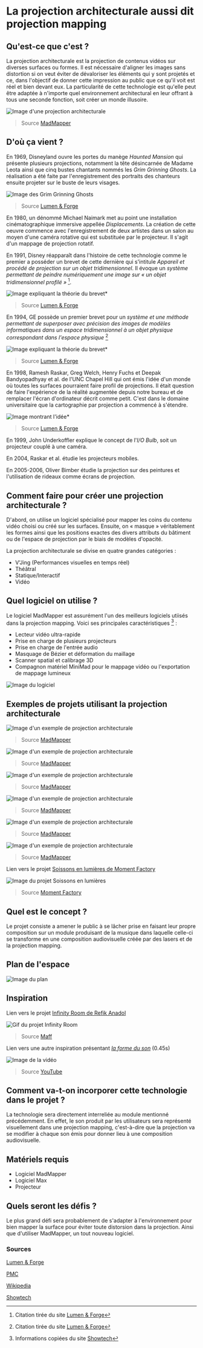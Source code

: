# La projection architecturale aussi dit projection mapping

## Qu'est-ce que c'est ?
La projection architecturale est la projection de contenus vidéos sur diverses surfaces ou formes. Il est nécessaire d'aligner les images sans distortion si on veut éviter de dévaloriser les éléments qui y sont projetés et ce, dans l'objectif de donner cette impression au public que ce qu'il voit est réel et bien devant eux. La particularité de cette technologie est qu'elle peut être adaptée à n'importe quel environnement architectural en leur offrant à tous une seconde fonction, soit créer un monde illusoire. 

![Image d'une projection architecturale](https://madmapper.com/gallery/TNL_Design_Illumination_3D_Video_Mapping_Hologramm_Projektion_Schloss_Arenfels_SchlossLeuchten_1440x860_01-(1)-webp-big.webp)
> Source [MadMapper](https://madmapper.com/gallery/)

## D'où ça vient ?
En 1969, Disneyland ouvre les portes du manège *Haunted Mansion* qui présente plusieurs projections, notamment la tête désincarnée de Madame Leota ainsi que cinq bustes chantants nommés les *Grim Grinning Ghosts*. La réalisation a été faite par l'enregistrement des portraits des chanteurs ensuite projeter sur le buste de leurs visages. 

![Image des *Grim Grinning Ghosts*](http://promapcentral.wpengine.com/wp-content/uploads/2012/12/tumblr_lts4torIKW1r337tvo1_500.jpg)
> Source [Lumen & Forge](https://lumenandforge.com/services/3d-projection-mapping/?gclid=Cj0KCQjw9fqnBhDSARIsAHlcQYR8GIv4qehdlqRLMeg4t5RGDI6ikQURm4x1adZ4McbIdHs1FyRJNgAaAj7jEALw_wcB)

En 1980, un dénommé Michael Naimark met au point une installation cinématographique immersive appellée *Displacements*. La création de cette oeuvre commence avec l'enregistrement de deux artistes dans un salon au moyen d'une caméra rotative qui est substituée par le projecteur. Il s'agit d'un mappage de projection rotatif. 

En 1991, Disney réapparaît dans l'histoire de cette technologie comme le premier a posséder un brevet de cette dernière qui s'intitule *Appareil et procédé de projection sur un objet tridimensionnel*. Il évoque un *système permettant de peindre numériquement une image sur « un objet tridimensionnel profilé »* [^1].

![Image expliquant la théorie du brevet*](http://promapcentral.wpengine.com/wp-content/uploads/2012/12/US5325473-1.png)
> Source [Lumen & Forge](https://lumenandforge.com/services/3d-projection-mapping/?gclid=Cj0KCQjw9fqnBhDSARIsAHlcQYR8GIv4qehdlqRLMeg4t5RGDI6ikQURm4x1adZ4McbIdHs1FyRJNgAaAj7jEALw_wcB)

En 1994, GE possède un premier brevet pour un *système et une méthode permettant de superposer avec précision des images de modèles informatiques dans un espace tridimensionnel à un objet physique correspondant dans l'espace physique* [^2]

![Image expliquant la théorie du brevet*](http://promapcentral.wpengine.com/wp-content/uploads/2012/12/US5687305-11.png)
> Source [Lumen & Forge](https://lumenandforge.com/services/3d-projection-mapping/?gclid=Cj0KCQjw9fqnBhDSARIsAHlcQYR8GIv4qehdlqRLMeg4t5RGDI6ikQURm4x1adZ4McbIdHs1FyRJNgAaAj7jEALw_wcB)

En 1998, Ramesh Raskar, Greg Welch, Henry Fuchs et Deepak Bandyopadhyay et al. de l'UNC Chapel Hill qui ont émis l'idée d'un monde où toutes les surfaces pourraient faire profil de projections. Il était question de faire l'expérience de la réalité augmentée depuis notre bureau et de remplacer l'écran d'ordinateur décrit comme petit. C'est dans le domaine universitaire que la cartographie par projection a commencé à s'étendre. 

![Image montrant l'idée*](http://promapcentral.wpengine.com/wp-content/uploads/2012/12/office.jpg)
> Source [Lumen & Forge](https://lumenandforge.com/services/3d-projection-mapping/?gclid=Cj0KCQjw9fqnBhDSARIsAHlcQYR8GIv4qehdlqRLMeg4t5RGDI6ikQURm4x1adZ4McbIdHs1FyRJNgAaAj7jEALw_wcB)

En 1999, John Underkoffler explique le concept de l'*I/O Bulb*, soit un projecteur couplé à une caméra.

En 2004, Raskar et al. étudie les projecteurs mobiles.

En 2005-2006, Oliver Bimber étudie la projection sur des peintures et l'utilisation de rideaux comme écrans de projection.

## Comment faire pour créer une projection architecturale ?

D'abord, on utilise un logiciel spécialisé pour mapper les coins du contenu vidéo choisi ou créé sur les surfaces. Ensuite, on « masque » véritablement les formes ainsi que les positions exactes des divers attributs du bâtiment ou de l'espace de projection par le biais de modèles d'opacité. 

La projection architecturale se divise en quatre grandes catégories :
- V'Jing (Performances visuelles en temps réel)
- Théâtral
- Statique/Interactif
- Vidéo

## Quel logiciel on utilise ?
Le logiciel MadMapper est assurément l'un des meilleurs logiciels utiisés dans la projection mapping. Voici ses principales caractéristiques [^3] : 

- Lecteur vidéo ultra-rapide
- Prise en charge de plusieurs projecteurs
- Prise en charge de l'entrée audio 
- Masquage de Bézier et déformation du maillage
- Scanner spatial et calibrage 3D
- Compagnon matériel MiniMad pour le mappage vidéo ou l'exportation de mappage lumineux

![Image du logiciel](https://madmapper.com/images/designedForArtist.jpg)

## Exemples de projets utilisant la projection architecturale 
![Image d'un exemple de projection architecturale](https://madmapper.com/gallery/277367082_506863977670460_292377537516007516_n-big.jpg)
> Source [MadMapper](https://madmapper.com/gallery/) 

![Image d'un exemple de projection architecturale](https://madmapper.com/gallery/bellot_1-big.jpg)
> Source [MadMapper](https://madmapper.com/gallery/) 

![Image d'un exemple de projection architecturale](https://madmapper.com/gallery/Alex_Augier_1-big.jpg)
> Source [MadMapper](https://madmapper.com/gallery/) 

![Image d'un exemple de projection architecturale](https://madmapper.com/gallery/Double_Take_Projections_1-big.jpg)
> Source [MadMapper](https://madmapper.com/gallery/) 

![Image d'un exemple de projection architecturale](https://madmapper.com/gallery/Capture_d%E2%80%99e%CC%81cran_2023-01-09_a%CC%80_17.23.55-big.jpg)
> Source [MadMapper](https://madmapper.com/gallery/) 

![Image d'un exemple de projection architecturale](https://madmapper.com/gallery/044531F1-C5FE-4218-88DB-7B4BFDCC2FD9-scaled-e1674072100361-1580x1051-big.jpeg)
> Source [MadMapper](https://madmapper.com/gallery/)

Lien vers le projet [Soissons en lumières de Moment Factory](https://momentfactory.com/work/all/all/soissons-en-lumieres)

![Image du projet Soissons en lumières](https://medias.momentfactory.com/2022/10/Moment-Soissons-AHD-TIFF-0036-WS.jpg)
> Source [Moment Factory](https://momentfactory.com/work/all/all/soissons-en-lumieres)

## Quel est le concept ?
Le projet consiste a amener le public à se lâcher prise en faisant leur propre composition sur un module produisant de la musique dans laquelle celle-ci se transforme en une composition audiovisuelle créée par des lasers et de la projection mapping. 

## Plan de l'espace
![Image du plan](medias/plan_projet.jpg)

## Inspiration
Lien vers le projet [Infinity Room de Refik Anadol](https://refikanadol.com/works/infinity-room/)

![Gif du projet Infinity Room](https://res.cloudinary.com/offstream/image/upload/v1555531114/lxswkov5m26yckfmgq9z.gif)
> Source [Maff](https://www.maff.tv/watch/infinity-room)

Lien vers une autre inspiration présentant [*la forme du son*](https://www.youtube.com/watch?v=wvJAgrUBF4w) (0.45s)

![Image de la vidéo](medias/figure_son.PNG)
> Source [YouTube](https://www.youtube.com/watch?v=wvJAgrUBF4w)

## Comment va-t-on incorporer cette technologie dans le projet ?
La technologie sera directement interreliée au module mentionné précédemment. En effet, le son produit par les utilisateurs sera représenté visuellement dans une projection mapping, c'est-à-dire que la projection va se modifier à chaque son émis pour donner lieu à une composition audiovisuelle.  

## Matériels requis
- Logiciel MadMapper
- Logiciel Max
- Projecteur

## Quels seront les défis ?
Le plus grand défi sera probablement de s'adapter à l'environnement pour bien mapper la surface pour éviter toute distorsion dans la projection. Ainsi que d'utiliser MadMapper, un tout nouveau logiciel. 

### Sources 
[Lumen & Forge](https://lumenandforge.com/services/3d-projection-mapping/?gclid=Cj0KCQjw9fqnBhDSARIsAHlcQYR8GIv4qehdlqRLMeg4t5RGDI6ikQURm4x1adZ4McbIdHs1FyRJNgAaAj7jEALw_wcB)

[PMC](https://projection-mapping.org/the-history-of-projection-mapping/)

[Wikipedia](https://en.wikipedia.org/wiki/Projection_mapping#See_also)

[Showtech](https://www.showtechproductions.com/best-video-mapping-software-programs/)

[^1]: Citation tirée du site [Lumen & Forge](https://lumenandforge.com/services/3d-projection-mapping/?gclid=Cj0KCQjw9fqnBhDSARIsAHlcQYR8GIv4qehdlqRLMeg4t5RGDI6ikQURm4x1adZ4McbIdHs1FyRJNgAaAj7jEALw_wcB)

[^2]: Citation tirée du site [Lumen & Forge](https://lumenandforge.com/services/3d-projection-mapping/?gclid=Cj0KCQjw9fqnBhDSARIsAHlcQYR8GIv4qehdlqRLMeg4t5RGDI6ikQURm4x1adZ4McbIdHs1FyRJNgAaAj7jEALw_wcB)

[^3]: Informations copiées du site [Showtech](https://www.showtechproductions.com/best-video-mapping-software-programs/)

